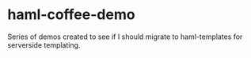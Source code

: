 haml-coffee-demo
================

Series of demos created to see if I should migrate to haml-templates for serverside templating.